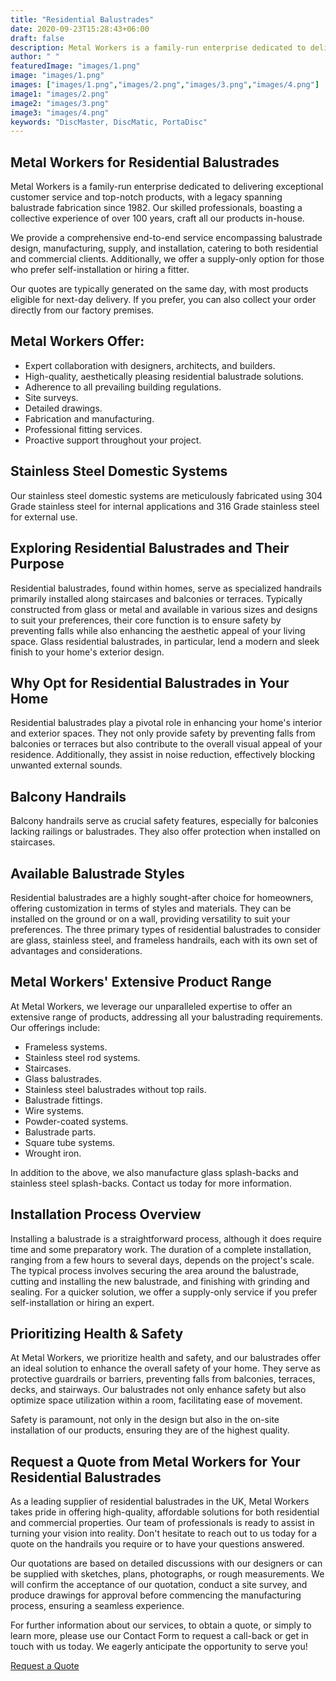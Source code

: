 ```yaml
---
title: "Residential Balustrades"
date: 2020-09-23T15:28:43+06:00
draft: false
description: Metal Workers is a family-run enterprise dedicated to delivering exceptional customer service and top-notch products, with a legacy spanning balustrade fabrication since 1982.
author: " "
featuredImage: "images/1.png"
image: "images/1.png"
images: ["images/1.png","images/2.png","images/3.png","images/4.png"]
image1: "images/2.png"
image2: "images/3.png"
image3: "images/4.png"
keywords: "DiscMaster, DiscMatic, PortaDisc"
---
```


## Metal Workers for Residential Balustrades

Metal Workers is a family-run enterprise dedicated to delivering exceptional customer service and top-notch products, with a legacy spanning balustrade fabrication since 1982. Our skilled professionals, boasting a collective experience of over 100 years, craft all our products in-house.

We provide a comprehensive end-to-end service encompassing balustrade design, manufacturing, supply, and installation, catering to both residential and commercial clients. Additionally, we offer a supply-only option for those who prefer self-installation or hiring a fitter.

Our quotes are typically generated on the same day, with most products eligible for next-day delivery. If you prefer, you can also collect your order directly from our factory premises.

## Metal Workers Offer:

- Expert collaboration with designers, architects, and builders.
- High-quality, aesthetically pleasing residential balustrade solutions.
- Adherence to all prevailing building regulations.
- Site surveys.
- Detailed drawings.
- Fabrication and manufacturing.
- Professional fitting services.
- Proactive support throughout your project.

## Stainless Steel Domestic Systems

Our stainless steel domestic systems are meticulously fabricated using 304 Grade stainless steel for internal applications and 316 Grade stainless steel for external use.

## Exploring Residential Balustrades and Their Purpose

Residential balustrades, found within homes, serve as specialized handrails primarily installed along staircases and balconies or terraces. Typically constructed from glass or metal and available in various sizes and designs to suit your preferences, their core function is to ensure safety by preventing falls while also enhancing the aesthetic appeal of your living space. Glass residential balustrades, in particular, lend a modern and sleek finish to your home's exterior design.

## Why Opt for Residential Balustrades in Your Home

Residential balustrades play a pivotal role in enhancing your home's interior and exterior spaces. They not only provide safety by preventing falls from balconies or terraces but also contribute to the overall visual appeal of your residence. Additionally, they assist in noise reduction, effectively blocking unwanted external sounds.

## Balcony Handrails

Balcony handrails serve as crucial safety features, especially for balconies lacking railings or balustrades. They also offer protection when installed on staircases.

## Available Balustrade Styles

Residential balustrades are a highly sought-after choice for homeowners, offering customization in terms of styles and materials. They can be installed on the ground or on a wall, providing versatility to suit your preferences. The three primary types of residential balustrades to consider are glass, stainless steel, and frameless handrails, each with its own set of advantages and considerations.

## Metal Workers' Extensive Product Range

At Metal Workers, we leverage our unparalleled expertise to offer an extensive range of products, addressing all your balustrading requirements. Our offerings include:

- Frameless systems.
- Stainless steel rod systems.
- Staircases.
- Glass balustrades.
- Stainless steel balustrades without top rails.
- Balustrade fittings.
- Wire systems.
- Powder-coated systems.
- Balustrade parts.
- Square tube systems.
- Wrought iron.

In addition to the above, we also manufacture glass splash-backs and stainless steel splash-backs. Contact us today for more information.

## Installation Process Overview

Installing a balustrade is a straightforward process, although it does require time and some preparatory work. The duration of a complete installation, ranging from a few hours to several days, depends on the project's scale. The typical process involves securing the area around the balustrade, cutting and installing the new balustrade, and finishing with grinding and sealing. For a quicker solution, we offer a supply-only service if you prefer self-installation or hiring an expert.

## Prioritizing Health & Safety

At Metal Workers, we prioritize health and safety, and our balustrades offer an ideal solution to enhance the overall safety of your home. They serve as protective guardrails or barriers, preventing falls from balconies, terraces, decks, and stairways. Our balustrades not only enhance safety but also optimize space utilization within a room, facilitating ease of movement.

Safety is paramount, not only in the design but also in the on-site installation of our products, ensuring they are of the highest quality.

## Request a Quote from Metal Workers for Your Residential Balustrades

As a leading supplier of residential balustrades in the UK, Metal Workers takes pride in offering high-quality, affordable solutions for both residential and commercial properties. Our team of professionals is ready to assist in turning your vision into reality. Don't hesitate to reach out to us today for a quote on the handrails you require or to have your questions answered.

Our quotations are based on detailed discussions with our designers or can be supplied with sketches, plans, photographs, or rough measurements. We will confirm the acceptance of our quotation, conduct a site survey, and produce drawings for approval before commencing the manufacturing process, ensuring a seamless experience.

For further information about our services, to obtain a quote, or simply to learn more, please use our Contact Form to request a call-back or get in touch with us today. We eagerly anticipate the opportunity to serve you!

<a class="px-4 py-2 mt-2 text-lg text-white bg-primary font-semibold rounded-lg md:mt-0 md:ml-1 focus:text-primary"
                href="/quotation-form/">Request a Quote</a>
